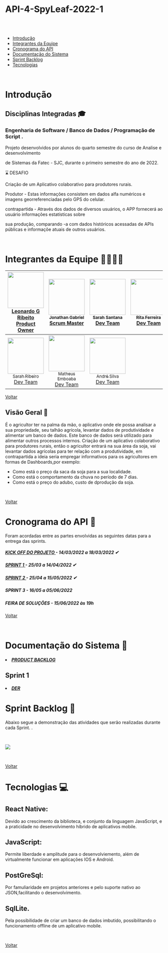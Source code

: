 # API-4-SpyLeaf-2022-1
 
 <br/>
 <br id="topo">

- [Introdução](#Introdução)
- [Integrantes da Equipe](#IntegrantesdaEquipe)
- [Cronograma do API](#CronogramadoAPI)
- [Documentação do Sistema](#Documentacao)
- [Sprint Backlog](#SprintBacklog)
- [Tecnologias](#Tecnologias)


 <br/>

# Introdução <a name = "Introdução"></a>

## Disciplinas Integradas 🎓

### Engenharia de Software / Banco de Dados / Programação de Script .

Projeto desenvolvidos por alunos do quarto semestre do curso de Analise e desenvolvimento

de Sistemas da Fatec - SJC, durante o primeiro semestre do ano de 2022.



 ⌛ DESAFIO   

 Criação de um Aplicativo colaborativo para produtores rurais.

Produtor - Estas informações consistem em dados alfa numéricos e imagens georreferenciadas pelo GPS do celular.

contrapartida - Através dos dados de diversos usuários, o APP fornecerá ao usuário informações estatísticas sobre

sua produção, comparando -a com dados históricos acessadas de APIs públicas e informaçõe atuais de outros usuários.

 <br/>

 # Integrantes da Equipe 👩‍💻👨‍💻 <a name = "IntegrantesdaEquipe"></a>

[<img src="https://i.imgur.com/xfMfApD.png" width=115 > <br> <sub> <a href="https://github.com/Leo0256">Leonardo G Ribeito </a><br><a href="https://www.linkedin.com/uas/login?session_redirect=https%3A%2F%2Fwww.linkedin.com%2Fm%2Fin%2Fleonardo-gustavo-ribeiro-ba23831b6">Product Owner </a><br></sub>](https://github.com/Leo0256)  | [<img src="https://i.imgur.com/8Q01H2e.png" width=115 ><br><sub> Jonathan Gabriel</a><br><a href="https://www.linkedin.com/in/jonathan-gabriel-"> Scrum Master</a><br> </sub>](https://github.com/Jonathan-Assis) |[<img src="https://i.imgur.com/zpP2jTR.png" width=115 ><br><sub> Sarah Santana </a><br><a href="https://www.linkedin.com/in/sarah-santana-843394200">Dev Team</a><br></sub>](https://github.com/Sarah781)| [<img src="https://i.imgur.com/kEh4Dqy.png" width=115 ><br><sub> Rita Ferreira </a><br><a href="https://www.linkedin.com/in/rita-ferreira-894ba1200">Dev Team </a></sub>](https://github.com/ferreirarita) |
| :---: | :---: | :---:| :---:| 
[<img src="https://i.imgur.com/vYxIr1Y.png" width=115 > <br> <sub> Sarah Ribeiro</a><br><a href="https://www.linkedin.com/in/sarah-ribeiro-494000196/"> Dev Team</a> <br> </sub>](https://github.com/Sarah6197) | [<img src="https://i.imgur.com/pl2eIJX.png" width=115 > <br> <sub> Matheus Emboaba </a><br><a href="https://www.linkedin.com/in/matheus-emboaba-a21970236">Dev Team</a> <br> </sub>](https://github.com/MatheusEmboabaTeteu) | [<img src="https://i.imgur.com/D3R6HlJ.png" width=115 > <br> <sub> André Silva </a><br><a href="https://www.linkedin.com/in/andr%C3%A9-silva-63a4621ba/">Dev Team </a>  </sub>](https://github.com/AndreSilva358) |


[Voltar](#topo)


## Visão Geral 🔎

É o agricultor ter na palma da mão, o aplicativo onde ele possa analisar a sua propriedade, seu talhão agrícola, levantar dados de 
produtividade e alimentar um banco de dados. 
Este banco de dados será utilizado  para alimentar outros processos internos.
Criação de um aplicativo colaborativo para produtores rurais, então o agricultor entrará na sua área da soja, vai levantar dados agrícolas 
para ter relação com a produtividade, em contrapartida a ideia seria empregar informativos para os agricultores em formas de Dashboards,por exemplo:

* Como está o preço da saca da soja para a sua localidade.
* Como está o comportamento da chuva no período de 7 dias.
* Como está o preço do adubo, custo de dprodução da soja. 

<br/>

[Voltar](#topo)
<br/>




# Cronograma do API 📆 <a name = "CronogramadoAPI"></a>

Foram acordadas entre as partes envolvidas as seguintes datas para a entrega das sprints.

<h5 >
   <a href='https://github.com/ferreirarita/API-4-SpyLeaf-2022-1/tree/main/Refer%C3%AAncias/KickOff'>
   KICK OFF DO PROJETO </a> - 14/03/2022 a 18/03/2022 ✔</h5>

   <h5 >
   <a href='https://github.com/ferreirarita/Aprendizagem-por-Projetos-Integrados--2022/tree/Sprint-1'>
   SPRINT 1 </a> - 25/03 a 14/04/2022 ✔</h5>

   <h5 >
   <a href='https://github.com/ferreirarita/API-4-SrSoja-2022-1/tree/main/Refer%C3%AAncias/Sprint2'>
   SPRINT 2 </a> -  25/04 a 15/05/2022 ✔ </h5>
   

   <h5 >
  
  SPRINT 3 </a> - 16/05 a 05/06/2022  </h5>

   <h5 >
 
FEIRA DE SOLUÇÕES</a> - 15/06/2022 às 19h </h5>

[Voltar](#topo)

 <br/>

# Documentação do Sistema 📂 <a name = "Documentacao"></a>

  <h5 >
   <a href='https://github.com/ferreirarita/API-4-SrSoja-2022-1/blob/main/Refer%C3%AAncias/DocBackLog/Readme.md'>
   <li> PRODUCT BACKLOG</li></a> </h5>

## Sprint 1

   <h5 >
   <a href='https://github.com/ferreirarita/API-4-SpyLeaf-2022-1/tree/main/Refer%C3%AAncias/Der'>
   
   <li> DER </li></a> </h5>

   



# Sprint Backlog 📃<a name = "SprintBacklog"></a>

<h align="center"> Abaixo segue a demonstração das atividades que serão realizadas durante cada Sprint. .</h>

 <br/>

![](https://i.imgur.com/4EMjQXc.jpeg)

 <br/>


[Voltar](#topo)
 <br/>
 

# Tecnologias 💻 <a name = "Tecnologias"></a>

## React Native:

Devido ao crescimento da biblioteca, e conjunto da linguagem JavaScript, e a praticidade no desenvolvimento híbrido de aplicativos mobile.

## JavaScript:

Permite liberdade e amplitude para o desenvolviemento, além de virtualmente funcionar em aplicações IOS e Android.

## PostGreSql:

Por famuliaridade em projetos anteriores e pelo suporte nativo ao JSON,facilitando o desenvolvimento.


## SqlLite.

Pela possibilidade de criar um banco de dados imbutido, possibilitando o funcionamento offline de um aplicativo mobile.


<br/>



[Voltar](#topo)
<br/>


